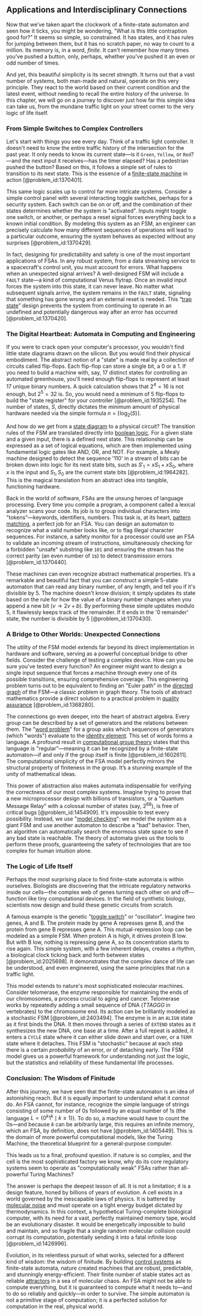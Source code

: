 ## Applications and Interdisciplinary Connections

Now that we’ve taken apart the clockwork of a finite-state automaton and seen how it ticks, you might be wondering, "What is this little contraption good for?" It seems so simple, so constrained. It has states, and it has rules for jumping between them, but it has no scratch paper, no way to count to a million. Its memory is, in a word, *finite*. It can't remember how many times you’ve pushed a button, only, perhaps, whether you’ve pushed it an even or odd number of times.

And yet, this beautiful simplicity is its secret strength. It turns out that a vast number of systems, both man-made and natural, operate on this very principle. They react to the world based on their current condition and the latest event, without needing to recall the entire history of the universe. In this chapter, we will go on a journey to discover just how far this simple idea can take us, from the mundane traffic light on your street corner to the very logic of life itself.

### From Simple Switches to Complex Controllers

Let's start with things you see every day. Think of a traffic light controller. It doesn't need to know the entire traffic history of the intersection for the past year. It only needs to know its current state—is it `Green`, `Yellow`, or `Red`?—and the next input it receives—has the timer elapsed? Has a pedestrian pushed the button? Based on this, it follows a simple set of rules to transition to its next state. This is the essence of a [finite-state machine](@article_id:173668) in action [@problem_id:1370401].

This same logic scales up to control far more intricate systems. Consider a simple control panel with several interacting toggle switches, perhaps for a security system. Each switch can be on or off, and the combination of their states determines whether the system is "activated". Inputs might toggle one switch, or another, or perhaps a reset signal forces everything back to a known initial condition. By modeling this system as an FSM, an engineer can precisely calculate how many different sequences of operations will lead to a particular outcome, ensuring the system behaves as expected without any surprises [@problem_id:1370429].

In fact, designing for predictability and safety is one of the most important applications of FSAs. In any robust system, from a data streaming service to a spacecraft's control unit, you must account for errors. What happens when an unexpected signal arrives? A well-designed FSM will include a `FAULT` state—a kind of computational Venus flytrap. Once an invalid input forces the system into this state, it can never leave. No matter what subsequent signals arrive, the system remains in the `FAULT` state, signaling that something has gone wrong and an external reset is needed. This “[trap state](@article_id:265234)” design prevents the system from continuing to operate in an undefined and potentially dangerous way after an error has occurred [@problem_id:1370420].

### The Digital Heartbeat: Automata in Computing and Engineering

If you were to crack open your computer's processor, you wouldn't find little state diagrams drawn on the silicon. But you would find their physical embodiment. The abstract notion of a "state" is made real by a collection of circuits called flip-flops. Each flip-flop can store a single bit, a $0$ or a $1$. If you need to build a machine with, say, 17 distinct states for controlling an automated greenhouse, you'll need enough flip-flops to represent at least 17 unique binary numbers. A quick calculation shows that $2^4 = 16$ is not enough, but $2^5 = 32$ is. So, you would need a minimum of 5 flip-flops to build the "state register" for your controller [@problem_id:1935254]. The number of states, $S$, directly dictates the minimum amount of physical hardware needed via the simple formula $n = \lceil \log_{2}(S) \rceil$.

And how do we get from a [state diagram](@article_id:175575) to a physical circuit? The transition rules of the FSM are translated directly into [boolean logic](@article_id:142883). For a given state and a given input, there is a defined next state. This relationship can be expressed as a set of logical equations, which are then implemented using fundamental logic gates like AND, OR, and NOT. For example, a Mealy machine designed to detect the sequence '110' in a stream of bits can be broken down into logic for its next state bits, such as $S'_1 = xS_1 + xS_0$, where $x$ is the input and $S_1, S_0$ are the current state bits [@problem_id:1964282]. This is the magical translation from an abstract idea into tangible, functioning hardware.

Back in the world of software, FSAs are the unsung heroes of language processing. Every time you compile a program, a component called a lexical analyzer scans your code. Its job is to group individual characters into "tokens"—keywords, identifiers, numbers. This task is, at its heart, [pattern matching](@article_id:137496), a perfect job for an FSA. You can design an automaton to recognize what a valid number looks like, or to flag illegal character sequences. For instance, a safety monitor for a processor could use an FSA to validate an incoming stream of instructions, simultaneously checking for a forbidden "unsafe" substring like `101` and ensuring the stream has the correct parity (an even number of `1`s) to detect transmission errors [@problem_id:1370440].

These machines can even recognize abstract mathematical properties. It’s a remarkable and beautiful fact that you can construct a simple 5-state automaton that can read any binary number, of any length, and tell you if it's divisible by 5. The machine doesn't know division; it simply updates its state based on the rule for how the value of a binary number changes when you append a new bit ($v \to 2v+b$). By performing these simple updates modulo 5, it flawlessly keeps track of the remainder. If it ends in the '0 remainder' state, the number is divisible by 5 [@problem_id:1370430].

### A Bridge to Other Worlds: Unexpected Connections

The utility of the FSM model extends far beyond its direct implementation in hardware and software, serving as a powerful conceptual bridge to other fields. Consider the challenge of testing a complex device. How can you be sure you've tested every function? An engineer might want to design a single input sequence that forces a machine through every one of its possible transitions, ensuring comprehensive coverage. This engineering problem turns out to be equivalent to finding an "Euler path" in the [directed graph](@article_id:265041) of the FSM—a classic problem in graph theory. The tools of abstract mathematics provide a direct solution to a practical problem in [quality assurance](@article_id:202490) [@problem_id:1368280].

The connections go even deeper, into the heart of abstract algebra. Every group can be described by a set of generators and the relations between them. The "[word problem](@article_id:135921)" for a group asks which sequences of generators (which "words") evaluate to the [identity element](@article_id:138827). This set of words forms a language. A profound result in [computational group theory](@article_id:143506) states that this language is "regular"—meaning it can be recognized by a finite-state automaton—if and only if the group itself is finite [@problem_id:1602611]. The computational simplicity of the FSA model perfectly mirrors the structural property of finiteness in the group. It’s a stunning example of the unity of mathematical ideas.

This power of abstraction also makes automata indispensable for verifying the correctness of our most complex systems. Imagine trying to prove that a new microprocessor design with billions of transistors, or a "Quantum Message Relay" with a colossal number of states (say, $2^{68}$), is free of critical bugs [@problem_id:1454909]. It's impossible to test every possibility. Instead, we use "[model checking](@article_id:150004)": we model the system as a giant FSM and use another automaton to describe a "bad" behavior. Then, an algorithm can automatically search the enormous state space to see if any bad state is reachable. The theory of automata gives us the tools to perform these proofs, guaranteeing the safety of technologies that are too complex for human intuition alone.

### The Logic of Life Itself

Perhaps the most surprising place to find finite-state automata is within ourselves. Biologists are discovering that the intricate regulatory networks inside our cells—the complex web of genes turning each other on and off—function like tiny computational devices. In the field of synthetic biology, scientists now design and build these genetic circuits from scratch.

A famous example is the genetic "[toggle switch](@article_id:266866)" or "oscillator". Imagine two genes, A and B. The protein made by gene A represses gene B, and the protein from gene B represses gene A. This mutual-repression loop can be modeled as a simple FSM. When protein A is high, it drives protein B low. But with B low, nothing is repressing gene A, so its concentration starts to rise again. This simple system, with a few inherent delays, creates a rhythm, a biological clock ticking back and forth between states [@problem_id:2025698]. It demonstrates that the complex dance of life can be understood, and even engineered, using the same principles that run a traffic light.

This model extends to nature's most sophisticated molecular machines. Consider telomerase, the enzyme responsible for maintaining the ends of our chromosomes, a process crucial to aging and cancer. Telomerase works by repeatedly adding a small sequence of DNA ($TTAGGG$ in vertebrates) to the chromosome end. Its action can be brilliantly modeled as a stochastic FSM [@problem_id:2403494]. The enzyme is in an `ALIGN` state as it first binds the DNA. It then moves through a series of `EXTEND` states as it synthesizes the new DNA, one base at a time. After a full repeat is added, it enters a `CYCLE` state where it can either slide down and start over, or a `TERM` state where it detaches. This FSM is "stochastic" because at each step there is a certain *probability* of an error, or of detaching early. The FSM model gives us a powerful framework for understanding not just the logic, but the statistics and reliability of these fundamental life processes.

### Conclusion: The Wisdom of Finitude

After this journey, we have seen that the finite-state automaton is an idea of astonishing reach. But it is equally important to understand what it *cannot* do. An FSA cannot, for instance, recognize the simple language of strings consisting of some number of 0s followed by an equal number of 1s (the language $L = \{0^k 1^k \mid k \ge 1\}$). To do so, a machine would have to count the 0s—and because $k$ can be arbitrarily large, this requires an infinite memory, which an FSA, by definition, does not have [@problem_id:1405449]. This is the domain of more powerful computational models, like the Turing Machine, the theoretical blueprint for a general-purpose computer.

This leads us to a final, profound question. If nature is so complex, and the cell is the most sophisticated factory we know, why do its core regulatory systems seem to operate as "computationally weak" FSAs rather than all-powerful Turing Machines?

The answer is perhaps the deepest lesson of all. It is not a limitation; it is a design feature, honed by billions of years of evolution. A cell exists in a world governed by the inescapable laws of physics. It is battered by [molecular noise](@article_id:165980) and must operate on a tight energy budget dictated by thermodynamics. In this context, a hypothetical Turing-complete biological computer, with its need for a vast, perfectly maintained memory tape, would be an evolutionary disaster. It would be energetically impossible to build and maintain, and so fragile that a single random molecular collision could corrupt its computation, potentially sending it into a fatal infinite loop [@problem_id:1426996].

Evolution, in its relentless pursuit of what works, selected for a different kind of wisdom: the wisdom of finitude. By building [control systems](@article_id:154797) as finite-state automata, nature created machines that are robust, predictable, and stunningly energy-efficient. Their finite number of stable states act as reliable [attractors](@article_id:274583) in a sea of molecular chaos. An FSA might not be able to compute everything, but it is guaranteed to compute what it needs to—and to do so reliably and quickly—in order to survive. The simple automaton is not a primitive stage of computation; it is a perfected solution for computation in the real, physical world.